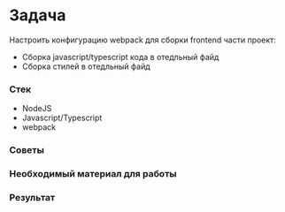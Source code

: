 # Задача

Настроить конфигурацию webpack для сборки frontend части проект:

* Сборка javascript/typescript кода в отедльный файд
* Сборка стилей в отедльный файд

### Стек

* NodeJS
* Javascript/Typescript
* webpack

### Советы

### Необходимый материал для работы

### Результат



